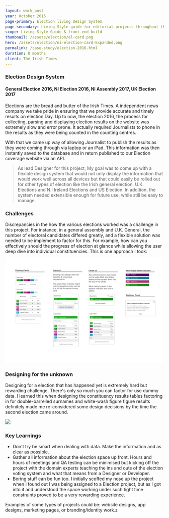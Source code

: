 ```yaml
---
layout: work_post
year: October 2015
page-primary: Election living Design System
page-secondary: Living Style guide for editorial projects throughout the irishtimes website and mobile apps
scope: Living Style Guide & front-end build
thumbnail: /assets/election/el-card.png
hero: /assets/election/ni-election-card-Expanded.png
permalink: /case-study/election-2016.html
duration: 8 months
client: The Irish Times
---
```



### Election Design System
#### General Election 2016, NI Election 2016, NI Assembly 2017, UK Election 2017

Elections are the bread and butter of the Irish Times. A independent news company we take pride in ensuring that we provide accurate and timely results on election Day. Up to now, the election 2016, the process for collecting, parsing and displaying election results on the website was extremely slow and error prone. It actually required Journalists to phone in the results as they were being counted in the counting centres.

With that we came up way of allowing Journalist to publish the results as they were coming through via laptop or an iPad. This information was then instantly saved to the database and in return published to our Election coverage website via an API.

> As lead Designer for this project, My goal was to come up with a flexible design system that would not only display the information that would work well across all devices but that could easily be rolled out for other types of election like the Irish general election, U.K. Elections and N.I Ireland Elections and US Election. In addition, the system needed extensible enough for future use, while still be easy to manage.

### Challenges

Discrepancies in the how the various elections worked was a challenge in this project. For instance, in a general assembly and U.K. General, the number of electoral candidates differed greatly, and a flexible solution was needed to be implement to factor for this. For example, how can you effectively should the  progress of election at glance while allowing the user deep dive into individual constituencies. This is one approach I took:

<img src="/assets/election/EL-245-NI Cards_edit.jpg" />


### Designing for the unknown

Designing for a election that has happened yet is extremely hard but rewarding challenge. There's only so much you can factor for  use dummy data. I learned this when designing the constituency results tables factoring in for double-barrelled surnames and white-wash figure figure results definitely made me re-considered some design decisions by the time the second election came around.

<img src="/assets/election/ni-election-card-Expanded.jpg" />


### Key Learnings

- Don't try be smart when dealing with data. Make the information and as clear as possible.
- Gather all information about the election space up front. Hours and hours of meetings and QA testing can be minimised but kicking off the project with the domain experts teaching the ins and outs of the election voting system and what that means from a Designer or Developer.
- Boring stuff can be fun too. I initially scoffed my nose up the project when I found out I was being assigned to a Election project, but as I got into it and understood the space working under such tight time constraints proved to be a very rewarding experience.  



 Examples of some types of projects could be: website designs, app designs, marketing pages, or branding/identity work.z

